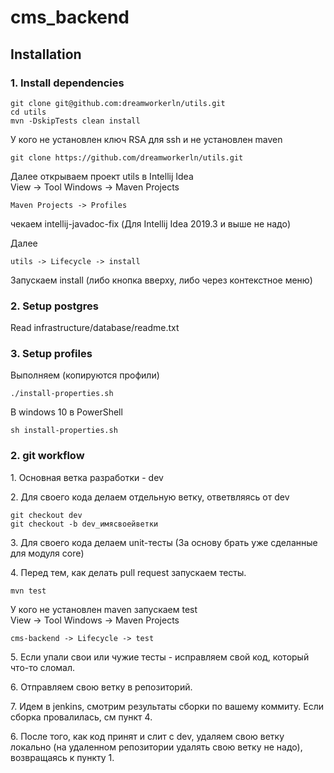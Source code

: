 # cms_backend

## Installation

### 1. Install dependencies 
```
git clone git@github.com:dreamworkerln/utils.git
cd utils
mvn -DskipTests clean install
```

У кого не установлен ключ RSA для ssh и не установлен maven  
```
git clone https://github.com/dreamworkerln/utils.git
```
Далее открываем проект utils в Intellij Idea  
View -> Tool Windows -> Maven Projects
``` 
Maven Projects -> Profiles
```    
чекаем intellij-javadoc-fix (Для Intellij Idea 2019.3 и выше не надо) 

Далее 
```   
utils -> Lifecycle -> install
``` 
Запускаем install (либо кнопка вверху, либо через контекстное меню)                   


### 2. Setup postgres
Read  infrastructure/database/readme.txt 


### 3. Setup profiles
Выполняем (копируются профили)
```
./install-properties.sh
```
В windows 10 в PowerShell  
```
sh install-properties.sh
```

### 2. git workflow

1\. Основная ветка разработки - dev  

2\. Для своего кода делаем отдельную ветку, ответвляясь от dev  

```
git checkout dev
git checkout -b dev_имясвоейветки
```

3\. Для своего кода делаем unit-тесты
(За основу брать уже сделанные для модуля core) 
 
4\. Перед тем, как делать pull request запускаем тесты.
```
mvn test
```
У кого не установлен maven запускаем test  
View -> Tool Windows -> Maven Projects
```   
cms-backend -> Lifecycle -> test
``` 
5\. Если упали свои или чужие тесты - исправляем свой код, 
который что-то сломал.

6\. Отправляем свою ветку в репозиторий.

7\. Идем в jenkins, смотрим результаты сборки по вашему коммиту.
Если сборка провалилась, см пункт 4. 


6\. После того, как код принят и слит с dev, удаляем свою ветку локально
(на удаленном репозитории удалять свою ветку не надо), 
возвращаясь к пункту 1\. 
